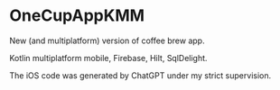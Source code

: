 # OneCupAppKMM

New (and multiplatform) version of coffee brew app.

Kotlin multiplatform mobile, Firebase, Hilt, SqlDelight.

The iOS code was generated by ChatGPT under my strict supervision.
